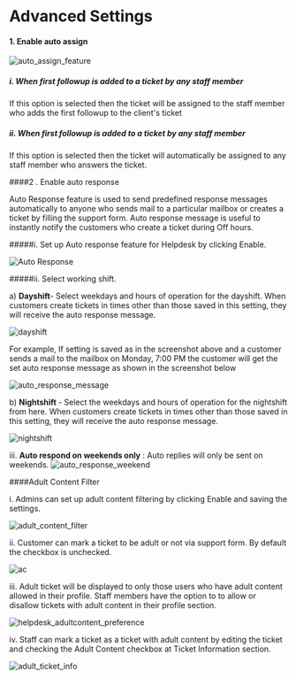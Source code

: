 # Advanced Settings

#### 1. Enable auto assign

![auto_assign_feature](https://cloud.githubusercontent.com/assets/8191145/6750093/e7fb5ba8-cf1c-11e4-82f0-fbc42cf01115.png)

##### i. When first followup is added to a ticket by any staff member

If this option is selected then the ticket will be assigned to the staff member who adds the first followup to the client's ticket

##### ii. When first followup is added to a ticket by any staff member

If this option is selected then the ticket will automatically be assigned to any staff member who answers the ticket.



####2 . Enable auto response

Auto Response feature is used to send predefined response messages automatically to anyone who sends mail to a particular mailbox or creates a ticket by filling the support form. Auto response message is useful to instantly notify the customers who create a ticket during Off hours.

#####i. Set up Auto response feature for Helpdesk by clicking Enable.

![Auto Response](http://git.rtcamp.com/uploads/rtbiz/rtbiz-helpdesk/98282b6aef/Auto_Response.png)

#####ii. Select working shift.

 a) **Dayshift**- Select weekdays and hours of operation for the dayshift. When customers create tickets in times other than those saved in this setting, they will receive the auto response message.

![dayshift](http://git.rtcamp.com/uploads/rtbiz/rtbiz-helpdesk/59b8decd0d/dayshift.png)

For example, If setting is saved as in the screenshot above and  a customer sends a mail to the mailbox on Monday, 7:00 PM the customer will get the set auto response message as shown in the screenshot below

![auto_response_message](http://git.rtcamp.com/uploads/rtbiz/rtbiz-helpdesk/5edfcedddd/auto_response_message.png)

b) **Nightshift** - Select the weekdays and hours of operation for the nightshift from here. When customers create tickets in times other than those saved in this setting, they will receive the auto response message.

![nightshift](http://git.rtcamp.com/uploads/rtbiz/rtbiz-helpdesk/f1da898317/nightshift.png)

iii. **Auto respond on weekends only** : Auto replies will only be sent on weekends.
![auto_response_weekend](http://git.rtcamp.com/uploads/rtbiz/rtbiz-helpdesk/50cb7274ae/auto_response_weekend.png)

####Adult Content Filter

i. Admins can set up adult content filtering by clicking Enable and saving the settings.

![adult_content_filter](http://git.rtcamp.com/uploads/rtbiz/rtbiz-helpdesk/60275e495d/adult_content_filter.png)

ii. Customer can mark a ticket to be adult or not via  support form. By default the checkbox is unchecked.

![ac](http://git.rtcamp.com/uploads/rtbiz/rtbiz-helpdesk/78523d4141/ac.png)

iii. Adult ticket will be displayed to only those users who have adult content allowed in their profile.
Staff members have the option to to allow or disallow tickets with adult content in their profile section. 

![helpdesk_adultcontent_preference](http://git.rtcamp.com/uploads/rtbiz/rtbiz-helpdesk/f7deaddd04/helpdesk_adultcontent_preference.png)

iv. Staff can mark a ticket as a ticket with adult content by editing the ticket and checking the Adult Content checkbox at Ticket Information section.

![adult_ticket_info](http://git.rtcamp.com/uploads/rtbiz/rtbiz-helpdesk/df608d4443/adult_ticket_info.png)
